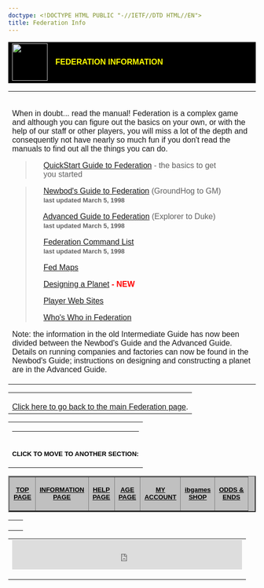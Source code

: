 ```yaml
---
doctype: <!DOCTYPE HTML PUBLIC "-//IETF//DTD HTML//EN">
title: Federation Info
---
```

<div align="center"><center>

<table border="0" cellpadding="0" cellspacing="0" width="600"
bgcolor="#000000">
    <tr>
        <td valign="top" width="72"><img
        src="../../images/fedpix/fedlogo.gif" width="72"
        height="76"></td>
        <td width="500"><font color="#FFFF00" face="Arial"><strong>FEDERATION
        INFORMATION</strong></font></td>
    </tr>
</table>
</center></div><div align="center"><center>

<table border="0" cellpadding="0" cellspacing="0" width="600">
    <tr>
        <td align="center" valign="top" colspan="2"><p
        align="left"><font color="#000000" face="Arial"><br>
        </font><font face="Arial">When in doubt... read the
        manual! Federation is a complex game and although you can
        figure out the basics on your own, or with the help of
        our staff or other players, you will miss a lot of the
        depth and consequently not have nearly so much fun if you
        don't read the manuals to find out all the things you can
        do.</font></p>
        <blockquote>
            <p align="left"><font face="Arial"><img
            src="../../images/blueball.gif" width="14"
            height="14"> </font><a href="fedquick.html"><font
            face="Arial">QuickStart Guide to Federation</font></a><font
            face="Arial"> - the basics to get<br>
            <img src="../../images/whitespace.gif" width="14"
            height="14"> you started</font></p>
        </blockquote>
        <blockquote>
            <p align="left"><font face="Arial"><img
            src="../../images/blueball.gif" width="14"
            height="14"> </font><a href="newbod.html"><font
            face="Arial">Newbod's Guide to Federation</font></a><font
            face="Arial"> (GroundHog to GM)<br>
            <strong><img src="../../images/whitespace.gif"
            width="14" height="14"> </strong></font><font
            size="2" face="Arial"><strong>last updated March 5,
            1998</strong></font></p>
            <p align="left"><font face="Arial"><img
            src="../../images/blueball.gif" width="14"
            height="14"> </font><a href="advanced.html"><font
            face="Arial">Advanced Guide to Federation</font></a><font
            face="Arial"> (Explorer to Duke)<strong><br>
            <img src="../../images/whitespace.gif" width="14"
            height="14"> </strong></font><font size="2"
            face="Arial"><strong>last updated March 5, 1998</strong></font></p>
            <p align="left"><font face="Arial"><img
            src="../../images/blueball.gif" width="14"
            height="14"> </font><a href="commands.html"><font
            face="Arial">Federation Command List</font></a><font
            face="Arial"><strong><br>
            <img src="../../images/whitespace.gif" width="14"
            height="14"> </strong></font><font size="2"
            face="Arial"><strong>last updated March 5, 1998</strong></font></p>
            <p align="left"><font face="Arial"><img
            src="../../images/blueball.gif" width="14"
            height="14"> </font><a href="fedmaps.html"><font
            face="Arial">Fed Maps</font></a></p>
            <p align="left"><font face="Arial"><img
            src="../../images/blueball.gif" width="14"
            height="14"> </font><a href="planet.html"><font
            face="Arial">Designing a Planet</font></a><font
            face="Arial"> </font><font color="#FF0000"
            face="Arial"><strong>- NEW</strong></font></p>
            <p align="left"><font face="Arial"><img
            src="../../images/blueball.gif" width="14"
            height="14"> </font><a href="fedsites.html"><font
            face="Arial">Player Web Sites</font></a></p>
            <p align="left"><font face="Arial"><img
            src="../../images/blueball.gif" width="14"
            height="14"> </font><a href="../fedbios/index.html"><font
            face="Arial">Who's Who in Federation</font></a></p>
        </blockquote>
        <p align="left"><font face="Arial">Note: the information
        in the old Intermediate Guide has now been divided
        between the Newbod's Guide and the Advanced Guide.
        Details on running companies and factories can now be
        found in the Newbod's Guide; instructions on designing
        and constructing a planet are in the Advanced Guide.</font></p>
        </td>
    </tr>
</table>
</center></div><div align="center"><center>

<table border="0" cellpadding="0" cellspacing="0" width="600">
    <tr>
        <td><font face="Arial"><br>
        </font><a href="../index.html"><font face="Arial">Click
        here to go back to the main Federation page</font></a><font
        face="Arial">.</font></td>
    </tr>
</table>
</center></div><div align="center"><center>

<table border="0" cellpadding="0" cellspacing="5" width="600">
    <tr>
        <td><hr color="#000000">
        </td>
    </tr>
    <tr>
        <td><p align="center"><font color="#000000" size="2"
        face="Arial"><strong>CLICK TO MOVE TO ANOTHER SECTION:</strong></font></p>
        </td>
    </tr>
</table>
</center></div><div align="center"><center>

<table border="2" cellpadding="3" cellspacing="3" width="600"
bgcolor="#C0C0C0" bordercolordark="#000080"
bordercolorlight="#FFFFFF">
    <tr>
        <td><p align="center"><a href="../../main.html"><font
        color="#000000" size="2" face="Arial"><strong>TOP<br>
        PAGE</strong></font></a></p>
        </td>
        <td><p align="center"><a href="../../ibinfo/index.html"><font
        color="#000000" size="2" face="Arial"><strong>INFORMATION<br>
        PAGE</strong></font></a></p>
        </td>
        <td><p align="center"><a href="../../help/index.html"><font
        color="#000000" size="2" face="Arial"><strong>HELP<br>
        PAGE</strong></font></a></p>
        </td>
        <td><p align="center"><a href="../../age/index.html"><font
        color="#000000" size="2" face="Arial"><strong>AGE<br>
        PAGE</strong></font></a></p>
        </td>
        <td><p align="center"><a
        href="/account/"><font
        color="#000000" size="2" face="Arial"><strong>MY<br>
        ACCOUNT</strong></font></a></p>
        </td>
        <td><p align="center"><a href="../../shop/index.html"><font
        color="#000000" size="2" face="Arial"><strong>ibgames<br>
        SHOP</strong></font></a></p>
        </td>
        <td><p align="center"><a href="../../stuff/index.html"><font
        color="#000000" size="2" face="Arial"><strong>ODDS &amp;<br>
        ENDS</strong></font></a></p>
        </td>
    </tr>
</table>
</center></div><div align="center"><center>

<table border="0" cellpadding="0" cellspacing="0" width="600">
    <tr>
        <td><img src="../../images/whitespace.gif" width="14"
        height="14"></td>
    </tr>
</table>
</center></div><div align="center"><center>

<table border="0" cellpadding="0" cellspacing="0" width="468">
    <tr>
        <td><!-- BEGIN LINKEXCHANGE CODE --> <iframe src="http://leader.linkexchange.com/81/X763864/showiframe?" width="468" height="60" marginwidth="0" marginheight="0" hspace="0" vspace="0" frameborder="0" scrolling="no"> <a
        href="http://leader.linkexchange.com/81/X763864/clickle"
        target="_top"><img
        src="http://leader.linkexchange.com/81/X763864/showle?"
        border="0" width="468" height="60" ismap></iframe></a><br>
        <a
        href="http://leader.linkexchange.com/81/X763864/clicklogo"
        target="_top"><img
        src="http://leader.linkexchange.com/81/X763864/showlogo?"
        border="0" width="468" height="16" ismap></a><br>
<!-- END LINKEXCHANGE CODE -->        </td>
    </tr>
</table>
</center></div>
